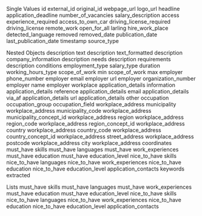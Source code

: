 Single Values
id
external_id
original_id
webpage_url
logo_url
headline
application_deadline
number_of_vacancies
salary_description
access
experience_required
access_to_own_car
driving_license_required
driving_license
remote_work
open_for_all
larling
hire_work_place
detected_language
removed
removed_date
publication_date
last_publication_date
timestamp
source_type

Nested Objects
description text
description text_formatted
description company_information
description needs
description requirements
description conditions
employment_type
salary_type
duration
working_hours_type
scope_of_work min
scope_of_work max
employer phone_number
employer email
employer url
employer organization_number
employer name
employer workplace
application_details information
application_details reference
application_details email
application_details via_af
application_details url
application_details other
occupation
occupation_group
occupation_field
workplace_address municipality
workplace_address municipality_code
workplace_address municipality_concept_id
workplace_address region
workplace_address region_code
workplace_address region_concept_id
workplace_address country
workplace_address country_code
workplace_address country_concept_id
workplace_address street_address
workplace_address postcode
workplace_address city
workplace_address coordinates
must_have skills
must_have languages
must_have work_experiences
must_have education
must_have education_level
nice_to_have skills
nice_to_have languages
nice_to_have work_experiences
nice_to_have education
nice_to_have education_level
application_contacts
keywords extracted

Lists
must_have skills
must_have languages
must_have work_experiences
must_have education
must_have education_level
nice_to_have skills
nice_to_have languages
nice_to_have work_experiences
nice_to_have education
nice_to_have education_level
application_contacts
